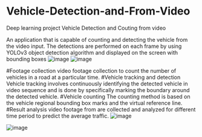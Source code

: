 # Vehicle-Detection-and-From-Video
Deep learning project
Vehicle Detection and Couting from video

An application that is capable of counting and detecting the vehicle from the video input. The detections are performed on each frame by using YOLOv3 object detection algorithm and displayed on the screen with bounding boxes
![image](https://github.com/Santhiya-Ganesh/Vehicle-Detection-and-From-Video/assets/98630881/05fc7d54-4df6-4d6e-8f99-de643f67f86e)
![image](https://github.com/Santhiya-Ganesh/Vehicle-Detection-and-From-Video/assets/98630881/4f8984c4-f72c-4af5-a9d3-2e9d0980440a)


#Footage collection
video footage collection to count the number of vehicles in a road at a particular time. 
#Vehicle tracking and detection
Vehicle tracking involves continuously identifying the detected vehicle in video sequence and is done by specifically marking the boundary around the detected vehicle.
#Vehicle counting
The counting method is based on the vehicle regional bounding box marks and the virtual reference line.
#Result analysis
video footage from are collected and analyzed for different time period to predict the average traffic.
![image](https://github.com/Santhiya-Ganesh/Vehicle-Detection-and-From-Video/assets/98630881/c853da58-37eb-43b0-9cc9-864048e431b6)


![image](https://github.com/Santhiya-Ganesh/Vehicle-Detection-and-From-Video/assets/98630881/5ebbe480-c9a6-4101-8cdd-e33de93d44d8)

